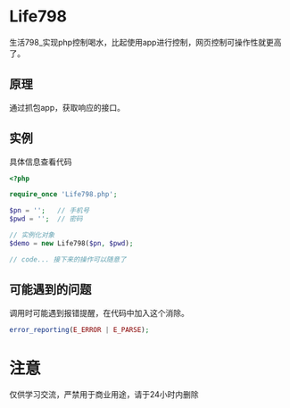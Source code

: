 # Life798
生活798_实现php控制喝水，比起使用app进行控制，网页控制可操作性就更高了。

## 原理
通过抓包app，获取响应的接口。

## 实例
具体信息查看代码
```php
<?php

require_once 'Life798.php';

$pn = '';   // 手机号
$pwd = '';  // 密码

// 实例化对象
$demo = new Life798($pn, $pwd);

// code... 接下来的操作可以随意了

```

## 可能遇到的问题

调用时可能遇到报错提醒，在代码中加入这个消除。
```php
error_reporting(E_ERROR | E_PARSE);
```

# 注意
仅供学习交流，严禁用于商业用途，请于24小时内删除